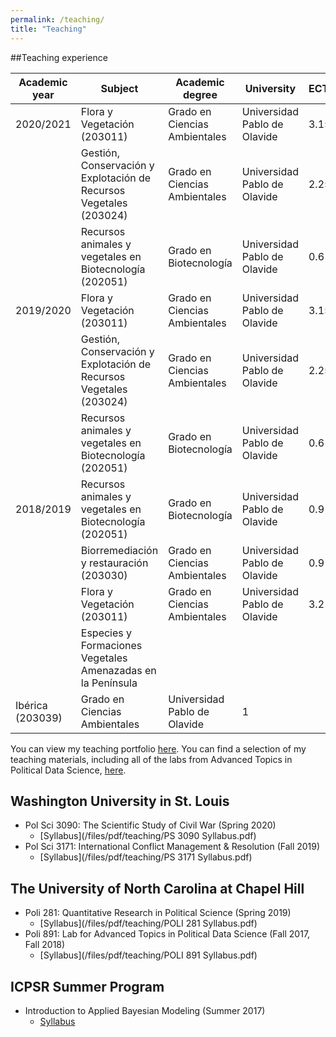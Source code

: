 ```yaml
---
permalink: /teaching/
title: "Teaching"
---
```


##Teaching experience

|Academic year|Subject|Academic degree|University|ECTS|
|--- |--- |--- |--- |--- |
|2020/2021|Flora y Vegetación (203011)|Grado en Ciencias Ambientales|Universidad Pablo de Olavide|3.15|
||Gestión, Conservación y Explotación de Recursos Vegetales (203024)|Grado en Ciencias Ambientales|Universidad Pablo de Olavide|2.25|
||Recursos animales y vegetales en Biotecnología (202051)|Grado en Biotecnología|Universidad Pablo de Olavide|0.6|
|2019/2020|Flora y Vegetación (203011)|Grado en Ciencias Ambientales|Universidad Pablo de Olavide|3.15|
||Gestión, Conservación y Explotación de Recursos Vegetales (203024)|Grado en Ciencias Ambientales|Universidad Pablo de Olavide|2.25|
||Recursos animales y vegetales en Biotecnología (202051)|Grado en Biotecnología|Universidad Pablo de Olavide|0.6|
|2018/2019|Recursos animales y vegetales en Biotecnología (202051)|Grado en Biotecnología|Universidad Pablo de Olavide|0.9|
||Biorremediación y restauración (203030)|Grado en Ciencias Ambientales|Universidad Pablo de Olavide|0.9|
||Flora y Vegetación (203011)|Grado en Ciencias Ambientales|Universidad Pablo de Olavide|3.2|
||Especies y Formaciones Vegetales Amenazadas en la Península
Ibérica (203039)|Grado en Ciencias Ambientales|Universidad Pablo de Olavide|1|



You can view my teaching portfolio [here](/files/pdf/teaching/Portfolio.pdf).
You can find a selection of my teaching materials, including all of the labs
from Advanced Topics in Political Data Science, [here](/teaching-materials).

## Washington University in St. Louis
- Pol Sci 3090: The Scientific Study of Civil War (Spring 2020)
    - [Syllabus](/files/pdf/teaching/PS 3090 Syllabus.pdf)
- Pol Sci 3171: International Conflict Management & Resolution (Fall 2019)
    - [Syllabus](/files/pdf/teaching/PS 3171 Syllabus.pdf)

## The University of North Carolina at Chapel Hill
- Poli 281: Quantitative Research in Political Science (Spring 2019)
    - [Syllabus](/files/pdf/teaching/POLI 281 Syllabus.pdf)
- Poli 891: Lab for Advanced Topics in Political Data Science (Fall 2017, Fall 2018)
    - [Syllabus](/files/pdf/teaching/POLI 891 Syllabus.pdf)

## ICPSR Summer Program
- Introduction to Applied Bayesian Modeling (Summer 2017)
    - [Syllabus](/files/pdf/teaching/bayes2017.pdf)
